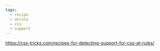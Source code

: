 ```yaml
---
tags:
  - recipe
  - atrule
  - css
  - support
---
```

https://css-tricks.com/recipes-for-detecting-support-for-css-at-rules/
